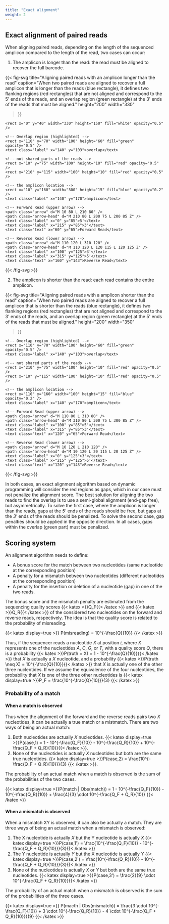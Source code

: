 ```yaml
---
title: "Exact alignment"
weight: 2
---
```


## Exact alignment of paired reads

When aligning paired reads, depending on the length of the sequenced amplicon compared to the length of the read, two cases can occur:

1. The amplicon is longer than the read: the read must be aligned to recover the full barcode.

  {{< fig-svg 
      title="Aligning paired reads with an amplicon longer than the read"
      caption="When two paired reads are aligned to recover a full amplicon that is longer than the reads (blue rectangle), it defines two flanking regions (red rectangles) that are not aligned and correspond to the 5' ends of the reads, and an overlap region (green rectangle) at the 3' ends of the reads that must be aligned." 
      height="200"
      width="330"
  >}}
    <!-- Define styles for the arrows -->
    <style>
      .arrow {
        stroke: black;
        stroke-width: 2;
        fill: none;
      }
      .arrow-head {
        stroke: black;
        stroke-width: 2;
        fill: black;
      }
      .text {
        font-family: Arial, sans-serif;
        font-size: 12px;
        fill: black;
      }
      .label {
        font-family: Arial, sans-serif;
        font-size: 10px;
        fill: black;
      }
    </style>

    <rect x="0" y="40" width="330" height="150" fill="white" opacity="0.5" />

    <!-- Overlap region (highlighted) -->
    <rect x="110" y="70" width="100" height="60" fill="green" opacity="0.5" />
    <text class="label" x="140" y="103">overlap</text>

    <!-- not shared parts of the reads -->
    <rect x="10" y="75" width="100" height="10" fill="red" opacity="0.5" />
    <rect x="210" y="115" width="100" height="10" fill="red" opacity="0.5" />

    <!-- the amplicon location -->
    <rect x="10" y="160" width="300" height="15" fill="blue" opacity="0.2" />
    <text class="label" x="140" y="170">amplicon</text>

    <!-- Forward Read (upper arrow) -->
    <path class="arrow" d="M 10 80 L 210 80" />
    <path class="arrow-head" d="M 210 80 L 200 75 L 200 85 Z" />
    <text class="label" x="0" y="85">5'</text>
    <text class="label" x="215" y="85">3'</text>
    <text class="text" x="60" y="65">Forward Read</text>

    <!-- Reverse Read (lower arrow) -->
    <path class="arrow" d="M 110 120 L 310 120" />
    <path class="arrow-head" d="M 110 120 L 120 115 L 120 125 Z" />
    <text class="label" x="100" y="125">3'</text>
    <text class="label" x="315" y="125">5'</text>
    <text class="text" x="160" y="143">Reverse Read</text>
  {{< /fig-svg >}}

2. The amplicon is shorter than the read: each read contains the entire amplicon.

  {{< fig-svg 
      title="Aligning paired reads with a amplicon shorter than the read"
      caption="When two paired reads are aligned to recover a full amplicon that is shorter than the reads (blue rectangle), it defines two flanking regions (red rectangles) that are not aligned and correspond to the 3' ends of the reads, and an overlap region (green rectangle) at the 5' ends of the reads that must be aligned." 
      height="200"
      width="350"
  >}}
    <!-- Define styles for the arrows -->
    <style>
      .arrow {
        stroke: black;
        stroke-width: 2;
        fill: none;
      }
      .arrow-head {
        stroke: black;
        stroke-width: 2;
        fill: black;
      }
      .text {
        font-family: Arial, sans-serif;
        font-size: 12px;
        fill: black;
      }
      .label {
        font-family: Arial, sans-serif;
        font-size: 10px;
        fill: black;
      }
    </style>

    <!-- Overlap region (highlighted) -->
    <rect x="110" y="70" width="100" height="60" fill="green" opacity="0.5" />
    <text class="label" x="140" y="103">overlap</text>

    <!-- not shared parts of the reads -->
    <rect x="210" y="75" width="100" height="10" fill="red" opacity="0.5" />
    <rect x="10" y="115" width="100" height="10" fill="red" opacity="0.5" />

    <!-- the amplicon location -->
    <rect x="110" y="160" width="100" height="15" fill="blue" opacity="0.2" />
    <text class="label" x="140" y="170">amplicon</text>

    <!-- Forward Read (upper arrow) -->
    <path class="arrow" d="M 110 80 L 310 80" />
    <path class="arrow-head" d="M 310 80 L 300 75 L 300 85 Z" />
    <text class="label" x="100" y="85">5'</text>
    <text class="label" x="315" y="85">3'</text>
    <text class="text" x="120" y="65">Forward Read</text>

    <!-- Reverse Read (lower arrow) -->
    <path class="arrow" d="M 10 120 L 210 120" />
    <path class="arrow-head" d="M 10 120 L 20 115 L 20 125 Z" />
    <text class="label" x="0" y="125">3'</text>
    <text class="label" x="215" y="125">5'</text>
    <text class="text" x="120" y="143">Reverse Read</text>
  {{< /fig-svg >}}


In both cases, an exact alignment algorithm based on dynamic programming will consider the red regions as gaps, which in our case must not penalize the alignment score. The best solution for aligning the two reads to find the overlap is to use a semi-global alignment (end-gap free), but asymmetrically. To solve the first case, where the amplicon is longer than the reads, gaps at the *5'* ends of the reads should be free, but gaps at the *3'* ends of the reads should be penalized. To solve the second case, gap penalties should be applied in the opposite direction. In all cases, gaps within the overlap (green part) must be penalized.

## Scoring system

An alignment algorithm needs to define:

- A bonus score for the match between two nucleotides (same nucleotide at the corresponding position)
- A penalty for a mismatch between two nucleotides (different nucleotides at the corresponding position)
- A penalty for the insertion or deletion of a nucleotide (gap) in one of the two reads.

The bonus score and the mismatch penalty are estimated from the sequencing quality scores {{< katex >}}Q_F{{< /katex >}} and {{< katex >}}Q_R{{< /katex >}} of the considered two nucleotides on the forward and reverse reads, respectively. The idea is that the quality score is related to the probability of misreading.

{{< katex display=true >}}
P(misreading) = 10^{-\frac{Q}{10}}
{{< /katex >}}

Thus, if the sequencer reads a nucleotide *X* at position *i*, where *X* represents one of the nucleotides *A*, *C*, *G*, or *T*, with a quality score *Q*, there is a probability {{< katex >}}P(truth = X) = 1 - 10^{-\frac{Q}{10}}{{< /katex >}} that *X* is actually a *X* nucleotide, and a probability {{< katex >}}P(truth \neq X) = 10^{-\frac{Q}{10}}{{< /katex >}} that *X* is actually one of the other three nucleotides. If we assume the equivalence of the four nucleotides, the probability that *X* is one of the three other nucleotides is 
{{< katex display=true >}}P_F = \frac{10^{-\frac{Q}{10}}}{3} {{< /katex >}}

### Probability of a match

#### When a match is observed

Thus when the alignment of the forward and the reverse reads pairs two *X* nucleotides, it can be actually a true match or a mistmatch.
There are two ways of being an actual match:

1. Both nucleotides are actually *X* nucleotides.
   {{< katex display=true >}}P(case\,1) = 1 - 10^{-\frac{Q_F}{10}} - 10^{-\frac{Q_R}{10}} + 10^{-\frac{Q_F + Q_R}{10}}{{< /katex >}}. 
2. None of the nucleotides is actually *X* nucleotides but both are the same true nucleotides.
   {{< katex display=true >}}P(case\,2) = \frac{10^{-\frac{Q_F + Q_R}{10}}}{3} {{< /katex >}}. 

The probability of an actual match when a match is observed is the sum of the probabilities of the two cases.

{{< katex display=true >}}P(match | Obs(match)) = 1 - 10^{-\frac{Q_F}{10}} - 10^{-\frac{Q_R}{10}} + \frac{4}{3} \cdot 10^{-\frac{Q_F + Q_R}{10}} {{< /katex >}}

#### When a mismatch is observed

When a mismatch XY is observed, it can also be actually a match. They are three ways of being an actual match when a mismatch is observed:

1. The X nucleotide is actually *X* but the Y nucleotide is actually *X*
   {{< katex display=true >}}P(case\,1') = \frac{10^{-\frac{Q_F}{10}} - 10^{-\frac{Q_F + Q_R}{10}}}{3}{{< /katex >}}
2. The Y nucleotide is actually *Y* but the X nucleotide is actually *Y*
   {{< katex display=true >}}P(case\,2') = \frac{10^{-\frac{Q_R}{10}} - 10^{-\frac{Q_F + Q_R}{10}}}{3}{{< /katex >}}
3. None of the nucleotides is actually *X* or *Y* but both are the same true nucleotides.
   {{< katex display=true >}}P(case\,3') = \frac{2}{9} \cdot 10^{-\frac{Q_F + Q_R}{10}}{{< /katex >}}

The probability of an actual match when a mismatch is observed is the sum of the probabilities of the three cases.

{{< katex display=true >}}
P(macth | Obs(mismatch)) = \frac{3 \cdot 10^{-\frac{Q_F}{10}} + 3 \cdot 10^{-\frac{Q_R}{10}} - 4 \cdot 10^{-\frac{Q_F + Q_R}{10}}}{9}
{{< /katex >}}


